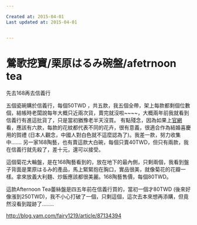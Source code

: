 ```yaml
---

Created at: 2015-04-01
Last updated at: 2015-04-01


---
```


# 鶯歌挖寶/栗原はるみ碗盤/afetrnoon tea


先去168再去信義行

五個瓷碗購於信義行，每個50TWD ，共五款，我五個全帶，架上每款都剩個位數個，結帳時老闆說每年大概只近兩次貨，賣完就沒啦~~~~，大概兩年前我就看到信義行有進這批貨了，只是當初猶豫老半天沒買。
有點殘念，因為如果上[官網](http://shop.yutorinokukan.jp/products/list.php?category_id=173)看，應該有六款，每款的花紋都代表不同的花卉，很有意義，很適合作為結婚喜慶用的賀禮 (日本人觀念，中國人對白色就不這麼認為了)。我差一款，努力收集中.......
另一家168陶藝，也有賣這款大白碗，每個只賣40TWD，但只有兩款，我在信義行就先殺了，差十元，還可以接受。

這個菊花大輪盤，是在168陶藝看到的，放在地下的最內側，只剩兩個，我看到盤子背面是栗原はるみ的產品，馬上緊緊抱在胸口，實品很美，就像菊花的花瓣一樣。拿來放義大利麵、炒飯應該都很美麗。168陶藝售價，每個80TWD。

這款Afternoon Tea蕾絲盤是四五年前在信義行買的，當初一個才80TWD (後來好像漲到250TWD)，我不小心打破了一個，只剩這個，這次去本來想再添購，但竟然沒看到蹤跡了........

http://blog.yam.com/fairy1219/article/87134394

